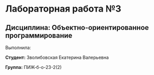 # Лабораторная работа №3

## Дисциплина: Объектно-ориентированное программирование

Выполнила:

**Студент:** Зволибовская Екатерина Валерьевна

**Группа:** ПИЖ-б-о-23-2(2)